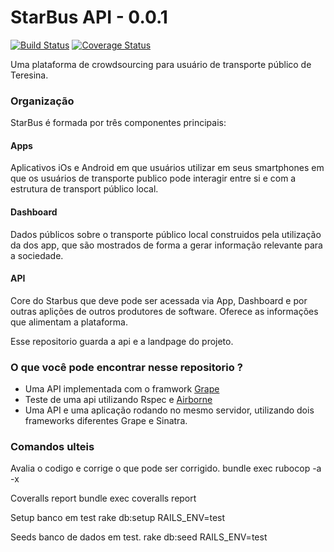 # StarBus API - 0.0.1
[![Build Status](https://travis-ci.org/t00lmaker/starbus-v2.svg?branch=master)](https://travis-ci.org/t00lmaker/starbus-v2)
[![Coverage Status](https://coveralls.io/repos/github/t00lmaker/starbus-v2/badge.svg?branch=travisci)](https://coveralls.io/github/t00lmaker/starbus-v2?branch=travisci)

Uma plataforma de crowdsourcing para usuário de transporte público de Teresina.

### Organização

StarBus é formada por três componentes principais:

#### Apps
  Aplicativos iOs e Android em que usuários utilizar em seus smartphones em que
  os usuários de transporte publico pode interagir entre si e com a estrutura
  de transport público local.  

#### Dashboard
  Dados públicos sobre o transporte público local construidos pela utilização da
  dos app, que são mostrados de forma a gerar informação relevante para a sociedade.

#### API
  Core do Starbus que deve pode ser acessada via App, Dashboard e por outras aplições de
  outros produtores de software. Oferece as informações que alimentam a plataforma.  

Esse repositorio guarda a api e a landpage do projeto.

### O que você pode encontrar nesse repositorio ?

 * Uma API implementada com o framwork [Grape](http://www.ruby-grape.org)
 * Teste de uma api utilizando Rspec e [Airborne](https://github.com/brooklynDev/airborne)
 * Uma API e uma aplicação rodando no mesmo servidor, utilizando dois frameworks diferentes Grape e Sinatra.


 ### Comandos ulteis

Avalia o codigo e corrige o que pode ser corrigido.
bundle exec rubocop -a -x

Coveralls report
bundle exec coveralls report

Setup banco em test
rake db:setup RAILS_ENV=test

Seeds banco de dados em test.
rake db:seed RAILS_ENV=test



